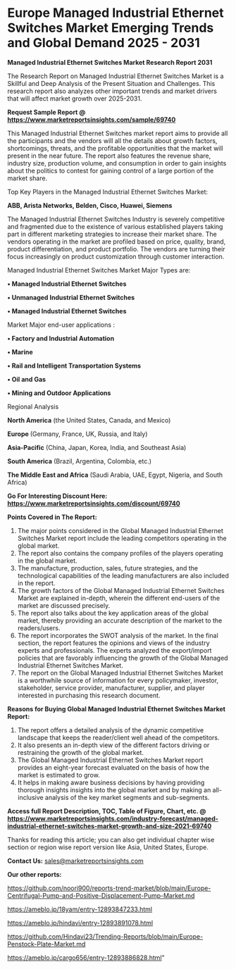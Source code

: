 # Europe Managed Industrial Ethernet Switches Market Emerging Trends and Global Demand 2025 - 2031

<strong>Managed Industrial Ethernet Switches Market Research Report 2031</strong>

The Research Report on Managed Industrial Ethernet Switches Market is a Skillful and Deep Analysis of the Present Situation and Challenges. This research report also analyzes other important trends and market drivers that will affect market growth over 2025-2031.

<strong>Request Sample Report @ <a href=https://www.marketreportsinsights.com/sample/69740>https://www.marketreportsinsights.com/sample/69740</a></strong>

This Managed Industrial Ethernet Switches market report aims to provide all the participants and the vendors will all the details about growth factors, shortcomings, threats, and the profitable opportunities that the market will present in the near future. The report also features the revenue share, industry size, production volume, and consumption in order to gain insights about the politics to contest for gaining control of a large portion of the market share.

Top Key Players in the Managed Industrial Ethernet Switches Market:

<strong>ABB, Arista Networks, Belden, Cisco, Huawei, Siemens</strong>

The Managed Industrial Ethernet Switches Industry is severely competitive and fragmented due to the existence of various established players taking part in different marketing strategies to increase their market share. The vendors operating in the market are profiled based on price, quality, brand, product differentiation, and product portfolio. The vendors are turning their focus increasingly on product customization through customer interaction.

Managed Industrial Ethernet Switches Market Major Types are:

<strong>• Managed Industrial Ethernet Switches

• Unmanaged Industrial Ethernet Switches

• Managed Industrial Ethernet Switches</strong>

Market Major end-user applications :

<strong>• Factory and Industrial Automation

• Marine

• Rail and Intelligent Transportation Systems

• Oil and Gas

• Mining and Outdoor Applications</strong>

Regional Analysis

</u><strong><b>North America</b></strong> (the United States, Canada, and Mexico)

<strong><b>Europe </b></strong>(Germany, France, UK, Russia, and Italy)

<strong><b>Asia-Pacific</b></strong> (China, Japan, Korea, India, and Southeast Asia)

<strong><b>South America</b></strong> (Brazil, Argentina, Colombia, etc.)

<strong><b>The Middle East and Africa</b></strong> (Saudi Arabia, UAE, Egypt, Nigeria, and South Africa)

<strong>Go For Interesting Discount Here: <a href=https://www.marketreportsinsights.com/discount/69740>https://www.marketreportsinsights.com/discount/69740</a></strong>

<strong>Points Covered in The Report:</strong>
<ol>
  <li>The major points considered in the Global Managed Industrial Ethernet Switches Market report include the leading competitors operating in the global market.</li>
  <li>The report also contains the company profiles of the players operating in the global market.</li>
  <li>The manufacture, production, sales, future strategies, and the technological capabilities of the leading manufacturers are also included in the report.</li>
  <li>The growth factors of the Global Managed Industrial Ethernet Switches Market are explained in-depth, wherein the different end-users of the market are discussed precisely.</li>
  <li>The report also talks about the key application areas of the global market, thereby providing an accurate description of the market to the readers/users.</li>
  <li>The report incorporates the SWOT analysis of the market. In the final section, the report features the opinions and views of the industry experts and professionals. The experts analyzed the export/import policies that are favorably influencing the growth of the Global Managed Industrial Ethernet Switches Market.</li>
  <li>The report on the Global Managed Industrial Ethernet Switches Market is a worthwhile source of information for every policymaker, investor, stakeholder, service provider, manufacturer, supplier, and player interested in purchasing this research document.</li>
</ol>
<strong>Reasons for Buying Global Managed Industrial Ethernet Switches Market Report:</strong>

<ol>
  <li>The report offers a detailed analysis of the dynamic competitive landscape that keeps the reader/client well ahead of the competitors.</li>
  <li>It also presents an in-depth view of the different factors driving or restraining the growth of the global market.</li>
  <li>The Global Managed Industrial Ethernet Switches Market report provides an eight-year forecast evaluated on the basis of how the market is estimated to grow.</li>
  <li>It helps in making aware business decisions by having providing thorough insights insights into the global market and by making an all-inclusive analysis of the key market segments and sub-segments.</li>
</ol>
<strong>Access full Report Description, TOC, Table of Figure, Chart, etc. @ <a href=https://www.marketreportsinsights.com/industry-forecast/managed-industrial-ethernet-switches-market-growth-and-size-2021-69740>https://www.marketreportsinsights.com/industry-forecast/managed-industrial-ethernet-switches-market-growth-and-size-2021-69740</a></strong>


Thanks for reading this article; you can also get individual chapter wise section or region wise report version like Asia, United States, Europe.

<strong>Contact Us:</strong>
sales@marketreportsinsights.com

<strong>Our other reports:</strong>

<a href=https://github.com/noori900/reports-trend-market/blob/main/Europe-Centrifugal-Pump-and-Positive-Displacement-Pump-Market.md>https://github.com/noori900/reports-trend-market/blob/main/Europe-Centrifugal-Pump-and-Positive-Displacement-Pump-Market.md</a>

<a href=https://ameblo.jp/18yam/entry-12893847233.html>https://ameblo.jp/18yam/entry-12893847233.html</a>

<a href=https://ameblo.jp/hindavi/entry-12893891078.html>https://ameblo.jp/hindavi/entry-12893891078.html</a>

<a href=https://github.com/Hindavi23/Trending-Reports/blob/main/Europe-Penstock-Plate-Market.md>https://github.com/Hindavi23/Trending-Reports/blob/main/Europe-Penstock-Plate-Market.md</a>

<a href=https://ameblo.jp/cargo656/entry-12893886828.html>https://ameblo.jp/cargo656/entry-12893886828.html</a>"
